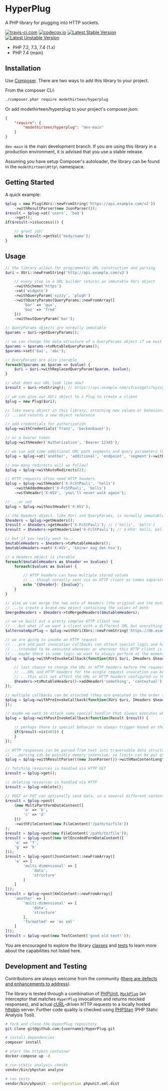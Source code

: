 # HyperPlug

A PHP library for plugging into HTTP sockets.

[![travis-ci.com](https://travis-ci.com/modethirteen/HyperPlug.svg?branch=main)](https://travis-ci.com/modethirteen/HyperPlug)
[![codecov.io](https://codecov.io/github/modethirteen/HyperPlug/coverage.svg?branch=main)](https://codecov.io/github/modethirteen/HyperPlug?branch=main)
[![Latest Stable Version](https://poser.pugx.org/modethirteen/hyperplug/version.svg)](https://packagist.org/packages/modethirteen/hyperplug)
[![Latest Unstable Version](https://poser.pugx.org/modethirteen/hyperplug/v/unstable)](https://packagist.org/packages/modethirteen/hyperplug)

* PHP 7.2, 7.3, 7.4 (1.x)
* PHP 7.4 (main)

## Installation

Use [Composer](https://getcomposer.org/). There are two ways to add this library to your project.

From the composer CLI:

```sh
./composer.phar require modethirteen/hyperplug
```

Or add modethirteen/hyperplug to your project's composer.json:

```json
{
    "require": {
        "modethirteen/hyperplug": "dev-main"
    }
}
```

`dev-main` is the main development branch. If you are using this library in a production environment, it is advised that you use a stable release.

Assuming you have setup Composer's autoloader, the library can be found in the `modethirteen\Http\` namespace.

## Getting Started

A quick example:

```php
$plug = new Plug(XUri::newFromString('https://api.example.com/v2'))
    ->withResultParser(new JsonParser());
$result = $plug->at('users', 'bob')
    ->get();
if($result->isSuccess()) {

    // great job!
    echo $result->getVal('body/name');
}
```

## Usage

```php
// the library allows for programmatic URL construction and parsing
$uri = XUri::newFromString('http://api.example.com/v3')

    // every step in a URL builder returns an immutable XUri object
    ->withScheme('https')
    ->at('widgets')
    ->withQueryParam('xyzzy', 'plugh')
    ->withQueryParams(QueryParams::newFromArray([
        'bar' => 'qux',
        'baz' => 'fred'
    ]))
    ->withoutQueryParam('bar');

// QueryParams objects are normally immutable
$params = $uri->getQueryParams();

// we can change the data structure of a QueryParams object if we must
$params = $params->toMutableQueryParams();
$params->set('baz', 'abc');

// QueryParams are also iterable
foreach($params as $param => $value) {
    $uri = $uri->withReplacedQueryParam($param, $value);
}

// what does our URL look like now?
$result = $uri->toString(); // https://api.example.com/v3/widgets?xyzzy=plugh&baz=abc

// we can give our XUri object to a Plug to create a client
$plug = new Plug($uri);

// like every object in this library, attaching new values or behaviors to plugs is by default immutable
// ...and returns a new object reference

// add credentials for authorization
$plug->withCredentials('franz', 'beckenbauer');

// or a bearer token
$plug->withHeader('Authorization', 'Bearer 12345');

// we can add some additional URL path segments and query parameters that weren't part of the constructing URL
$plug = $plug->at('another', 'additional', 'endpoint', 'segment')->with('more', 'params');

// how many redirects will we follow?
$plug = $plug->withAutoRedirects(2);

// HTTP requests often need HTTP headers
$plug = $plug->withHeader('X-FcStPauli', 'hells')
    ->withAddedHeader('X-FcStPauli', 'bells')
    ->withHeader('X-HSV', 'you\'ll never walk again');

// ...or not
$plug = $plug->withoutHeader('X-HSV');

// the Headers object, like XUri and QueryParams, is normally immutable
$headers = $plug->getHeaders();
$result = $headers->getHeader('X-FcStPauli'); // ['hells', 'bells']
$result = $headers->getHeaderLine('X-FcStPauli'); // X-HSV: hells, bells

// but if you really want to...
$mutableHeaders = $headers->toMutableHeaders();
$mutableHeaders->set('X-HSV', 'keiner mag den hsv');

// a Headers object is iterable
foreach($mutableHeaders as $header => $values) {
    foreach($values as $value) {

        // HTTP headers can have multiple stored values
        // ...though normally sent via an HTTP client as comma separated on a single HTTP header line
        echo "{$header}: {$value}";
    }
}

// also we can merge the two sets of Headers (the original and the mutated one)
// ...to create a brand new object containing the values of both
$mergedHeaders = $headers->toMergedHeaders($mutableHeaders);

// we've built out a pretty complex HTTP client now
// ...but what if we want a client with a different URL but everything else the same?
$alternateApiPlug = $plug->withUri(XUri::newFromString('https://db.example.com/graph'));

// we are going to invoke an HTTP request
// ...pre and post invocation callbacks can attach special logic and handlers
// ...intended to be executed whenever or wherever this HTTP client is used
// ...maybe there is some logic we want to always perform at the moment the HTTP request is about to be sent?
$plug = $plug->withPreInvokeCallback(function(XUri $uri, IHeaders $headers) {

    // last chance to change the URL or HTTP headers before the request is made
    // ...URL and HTTP headers for the single request invocation can be mutated
    // ...this will not affect the URL or HTTP headers configured in the plug
    $headers->toMutableHeaders()->addHeader('something', 'contextual');
});

// multiple callbacks can be attached (they are executed in the order they are attached)
$plug = $plug->withPreInvokeCallback(function(XUri $uri, IHeaders $headers) {
});

// maybe we want to attach some special handlin that always executes when we receive an HTTP response?
$plug = $plug->withPostInvokeCallback(function(Result $result) {

    // perhaps there is special behavior to always trigger based on the HTTP response status code?
    if($result->is(403)) {
    }
});

// HTTP responses can be parsed from text into traversable data structures by attaching one or more ResultParser objects
// ...parsing can be possibly memory intensive, so limits can be put on the allowed size of a response to parse
$plug = $plug->withResultParser((new JsonParser())->withMaxContentLength(640000));

// fetching resources is handled via HTTP GET
$result = $plug->get();

// deleting resources is handled via HTTP
$result = $plug->delete();

// POST or PUT can optionally send data, in a several different content types as needed
$result = $plug->post(
    (new MultiPartFormDataContent([
        'a' => 'b',
        'c' => 'd'
    ]))
    ->withFileContent(new FileContent('/path/to/file'))
);
$result = $plug->put(new FileContent('/path/to/file'));
$result = $plug->post(new UrlEncodedFormDataContent([
    'e' => 'f',
    'g' => 'h'
]));
$result = $plug->post(JsonContent::newFromArray([
    'a' => [
        'multi-dimensional' => [
            'data',
            'structure'
        ]
    ]
]));
$result = $plug->post(XmlContent::newFromArray([
    'another' => [
        'multi-dimensional' => [
            'data',
            'structure'
        ],
        'formatted' => 'as xml'
    ]
]));
$result = $plug->put(new TextContent('good old text!'));
```

You are encouraged to explore the library [classes](src) and [tests](tests) to learn more about the capabilities not listed here.

## Development and Testing

Contributions are always welcome from the community ([there are defects and enhancements to address](https://github.com/modethirteen/HyperPlug/issues)).

The library is tested through a combination of [PHPUnit](https://github.com/sebastianbergmann/phpunit), [`MockPlug`](src/Mock) (an interceptor that matches `HyperPlug` invocations and returns mocked responses), and actual [cURL](https://www.php.net/manual/en/book.curl.php)-driven HTTP requests to a locally hosted [httpbin](https://httpbin.org) server. Further code quality is checked using [PHPStan](https://github.com/phpstan/phpstan) (PHP Static Analysis Tool).

```sh
# fork and clone the HyperPlug repository
git clone git@github.com:{username}/HyperPlug.git

# install dependencies
composer install

# start the httpbin container
docker-compose up -d

# run static analysis checks
vendor/bin/phpstan analyse

# run tests
vendor/bin/phpunit --configuration phpunit.xml.dist
```
